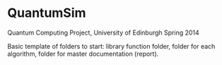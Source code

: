 QuantumSim
==========

Quantum Computing Project, University of Edinburgh Spring 2014

Basic template of folders to start: library function folder, folder for each algorithm, folder for master documentation (report). 